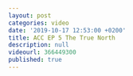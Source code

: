 ```yaml
---
layout: post
categories: video
date: '2019-10-17 12:53:00 +0200'
title: ACC EP 5 The True North
description: null
videourl: 366449300
published: true
---
```

